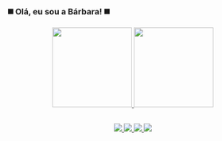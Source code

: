 ### ◼️ Olá, eu sou a Bárbara! ◼️

<div align="center">
  <a href="https://github.com/BarbaraAlessandraMaas">
  <img height="160em" src="https://github-readme-stats.vercel.app/api?username=BarbaraAlessandraMaas&show_icons=true&theme=onedark&include_all_commits=true&count_private=true"/>
  <img height="160em" src="https://github-readme-stats.vercel.app/api/top-langs/?username=BarbaraAlessandraMaas&layout=compact&langs_count=7&theme=onedark"/>
</div>
  
##

<div align="center">
  <a href="https://www.instagram.com/babi.maas/" target="_blank">
    <img src="https://img.shields.io/badge/Instagram-E4405F?style=for-the-badge&logo=instagram&logoColor=white" target="_blank">
  </a>
  <a href = "mailto:barbaraalessandramaas@gmail.com">
    <img src="https://img.shields.io/badge/-Gmail-%23333?style=for-the-badge&logo=gmail&logoColor=white" target="_blank">
  </a>
  <a href="https://www.linkedin.com/in/bárbara-maas-8902181b2/" target="_blank">
    <img src="https://img.shields.io/badge/LinkedIn-0077B5?style=for-the-badge&logo=linkedin&logoColor=white" target="_blank">
  </a>
  <a href="https://steamcommunity.com/id/babimaas/" target="_blank">
    <img src="https://img.shields.io/badge/Steam-000000?style=for-the-badge&logo=steam&logoColor=white" target="_blank">
  </a> 
</div>
